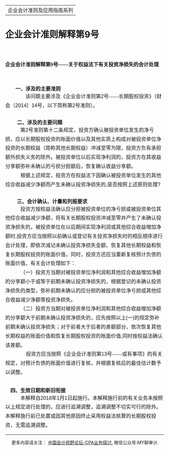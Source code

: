 ﻿<!DOCTYPE HTML PUBLIC "-//W3C//DTD HTML 4.0 Transitional//EN">
<HTML xmlns:o = "urn:schemas-microsoft-com:office:office"><HEAD><TITLE>企业会计准则解释第9</TITLE>
<META content="text/html; charset=gb2312" http-equiv=Content-Type>
<META name=GENERATOR content="MSHTML 11.00.10570.1001"><LINK rel=stylesheet 
href="_template.css"></HEAD>
<BODY>
<DIV id=nsbanner>
<DIV id=bannerrow1>
<TABLE class=bannerparthead>
  <TBODY>
  <TR id=hdr>
    <TD class=runninghead noWrap>企业会计准则及应用指南系列</TD></TR></TBODY></TABLE></DIV>
<DIV id=titlerow>
<H1 class=dtH1>企业会计准则解释第9号</H1></DIV></DIV>
<DIV id=nstext><BR>
<H1 style="MARGIN: 17pt 0cm 16.5pt"><A name=_Toc72425636></A><A 
name=_Toc11952177><SPAN style="mso-bookmark: _Toc72425636"><SPAN 
style="FONT-SIZE: 12pt; FONT-FAMILY: 宋体; LINE-HEIGHT: 240%; mso-ascii-font-family: Calibri; mso-ascii-theme-font: minor-latin; mso-fareast-theme-font: minor-fareast; mso-hansi-font-family: Calibri; mso-hansi-theme-font: minor-latin">企业会计准则解释第</SPAN></SPAN></A><SPAN 
style="mso-bookmark: _Toc11952177"><SPAN 
style="mso-bookmark: _Toc72425636"><SPAN lang=EN-US 
style="FONT-SIZE: 12pt; LINE-HEIGHT: 240%"><FONT 
face=Calibri>9</FONT></SPAN></SPAN></SPAN><SPAN 
style="mso-bookmark: _Toc11952177"><SPAN 
style="mso-bookmark: _Toc72425636"><SPAN 
style="FONT-SIZE: 12pt; FONT-FAMILY: 宋体; LINE-HEIGHT: 240%; mso-ascii-font-family: Calibri; mso-ascii-theme-font: minor-latin; mso-fareast-theme-font: minor-fareast; mso-hansi-font-family: Calibri; mso-hansi-theme-font: minor-latin">号——关于权益法下有关投资净损失的会计处理</SPAN></SPAN></SPAN><SPAN 
style="mso-bookmark: _Toc72425636"></SPAN><SPAN 
style="mso-bookmark: _Toc11952177"></SPAN><SPAN lang=EN-US 
style="FONT-SIZE: 12pt; LINE-HEIGHT: 240%"><o:p></o:p></SPAN></H1>
<P class=MsoNormal style="MARGIN: 0cm 0cm 0pt"><SPAN lang=EN-US 
style="FONT-SIZE: 14pt; FONT-FAMILY: 仿宋"><o:p>&nbsp;</o:p></SPAN></P>
<P class=MsoNormal 
style="MARGIN: 0cm 0cm 0pt; TEXT-INDENT: 24.1pt; mso-char-indent-count: 2.0"><B 
style="mso-bidi-font-weight: normal"><SPAN 
style="FONT-SIZE: 12pt; FONT-FAMILY: 宋体; mso-ascii-theme-font: major-fareast; mso-fareast-theme-font: major-fareast; mso-hansi-theme-font: major-fareast; mso-bidi-font-size: 14.0pt">一、涉及的主要准则<SPAN 
lang=EN-US><o:p></o:p></SPAN></SPAN></B></P>
<P class=MsoNormal 
style="TEXT-ALIGN: left; MARGIN: 0cm 0cm 0pt; LINE-HEIGHT: 180%; TEXT-INDENT: 36pt; mso-char-indent-count: 3.0; mso-pagination: widow-orphan" 
align=left><SPAN lang=EN-US 
style="FONT-SIZE: 12pt; FONT-FAMILY: 仿宋; LINE-HEIGHT: 180%; mso-bidi-font-size: 14.0pt"><SPAN 
style="mso-spacerun: yes">&nbsp;&nbsp;&nbsp; </SPAN></SPAN><SPAN 
style="FONT-SIZE: 12pt; FONT-FAMILY: 宋体; LINE-HEIGHT: 180%; mso-ascii-font-family: Arial; mso-hansi-font-family: Arial; mso-bidi-font-family: Arial; mso-font-kerning: 0pt">该问题主要涉及《企业会计准则第</SPAN><SPAN 
lang=EN-US 
style='FONT-SIZE: 12pt; FONT-FAMILY: "Arial",sans-serif; LINE-HEIGHT: 180%; mso-font-kerning: 0pt; mso-fareast-font-family: 宋体'>2</SPAN><SPAN 
style="FONT-SIZE: 12pt; FONT-FAMILY: 宋体; LINE-HEIGHT: 180%; mso-ascii-font-family: Arial; mso-hansi-font-family: Arial; mso-bidi-font-family: Arial; mso-font-kerning: 0pt">号——长期股权投资》（财会〔</SPAN><SPAN 
lang=EN-US 
style='FONT-SIZE: 12pt; FONT-FAMILY: "Arial",sans-serif; LINE-HEIGHT: 180%; mso-font-kerning: 0pt; mso-fareast-font-family: 宋体'>2014</SPAN><SPAN 
style="FONT-SIZE: 12pt; FONT-FAMILY: 宋体; LINE-HEIGHT: 180%; mso-ascii-font-family: Arial; mso-hansi-font-family: Arial; mso-bidi-font-family: Arial; mso-font-kerning: 0pt">〕</SPAN><SPAN 
lang=EN-US 
style='FONT-SIZE: 12pt; FONT-FAMILY: "Arial",sans-serif; LINE-HEIGHT: 180%; mso-font-kerning: 0pt; mso-fareast-font-family: 宋体'>14</SPAN><SPAN 
style="FONT-SIZE: 12pt; FONT-FAMILY: 宋体; LINE-HEIGHT: 180%; mso-ascii-font-family: Arial; mso-hansi-font-family: Arial; mso-bidi-font-family: Arial; mso-font-kerning: 0pt">号，以下简称第</SPAN><SPAN 
lang=EN-US 
style='FONT-SIZE: 12pt; FONT-FAMILY: "Arial",sans-serif; LINE-HEIGHT: 180%; mso-font-kerning: 0pt; mso-fareast-font-family: 宋体'>2</SPAN><SPAN 
style="FONT-SIZE: 12pt; FONT-FAMILY: 宋体; LINE-HEIGHT: 180%; mso-ascii-font-family: Arial; mso-hansi-font-family: Arial; mso-bidi-font-family: Arial; mso-font-kerning: 0pt">号准则）。</SPAN></P>
<P class=MsoNormal 
style="TEXT-ALIGN: left; MARGIN: 0cm 0cm 0pt; LINE-HEIGHT: 180%; TEXT-INDENT: 36pt; mso-char-indent-count: 3.0; mso-pagination: widow-orphan" 
align=left><SPAN 
style="FONT-SIZE: 12pt; FONT-FAMILY: 宋体; LINE-HEIGHT: 180%; mso-ascii-font-family: Arial; mso-hansi-font-family: Arial; mso-bidi-font-family: Arial; mso-font-kerning: 0pt"></SPAN><SPAN 
lang=EN-US 
style="FONT-SIZE: 12pt; FONT-FAMILY: 仿宋; LINE-HEIGHT: 180%; mso-bidi-font-size: 14.0pt"><o:p></o:p></SPAN>&nbsp;</P>
<P class=MsoNormal style="MARGIN: 0cm 0cm 0pt; TEXT-INDENT: 28.15pt"><B 
style="mso-bidi-font-weight: normal"><SPAN 
style="FONT-SIZE: 12pt; FONT-FAMILY: 宋体; mso-ascii-theme-font: major-fareast; mso-fareast-theme-font: major-fareast; mso-hansi-theme-font: major-fareast; mso-bidi-font-size: 14.0pt">二、涉及的主要问题<SPAN 
lang=EN-US><o:p></o:p></SPAN></SPAN></B></P>
<P class=MsoNormal 
style="TEXT-ALIGN: left; MARGIN: 0cm 0cm 0pt; LINE-HEIGHT: 180%; TEXT-INDENT: 36pt; mso-char-indent-count: 3.0; mso-pagination: widow-orphan" 
align=left><SPAN 
style="FONT-SIZE: 12pt; FONT-FAMILY: 宋体; LINE-HEIGHT: 180%; mso-ascii-font-family: Arial; mso-hansi-font-family: Arial; mso-bidi-font-family: Arial; mso-font-kerning: 0pt">第</SPAN><SPAN 
lang=EN-US 
style='FONT-SIZE: 12pt; FONT-FAMILY: "Arial",sans-serif; LINE-HEIGHT: 180%; mso-font-kerning: 0pt; mso-fareast-font-family: 宋体'>2</SPAN><SPAN 
style="FONT-SIZE: 12pt; FONT-FAMILY: 宋体; LINE-HEIGHT: 180%; mso-ascii-font-family: Arial; mso-hansi-font-family: Arial; mso-bidi-font-family: Arial; mso-font-kerning: 0pt">号准则第十二条规定，投资方确认被投资单位发生的净亏损，应以长期股权投资的账面价值以及其他实质上构成对被投资单位净投资的长期权益（简称其他长期权益）冲减至零为限，投资方负有承担额外损失义务的除外。被投资单位以后实现净利润的，投资方在其收益分享额弥补未确认的亏损分担额后，恢复确认收益分享额。</SPAN><SPAN 
lang=EN-US 
style='FONT-SIZE: 12pt; FONT-FAMILY: "Arial",sans-serif; LINE-HEIGHT: 180%; mso-font-kerning: 0pt; mso-fareast-font-family: 宋体'><o:p></o:p></SPAN></P>
<P class=MsoNormal 
style="TEXT-ALIGN: left; MARGIN: 0cm 0cm 0pt; LINE-HEIGHT: 180%; TEXT-INDENT: 36pt; mso-char-indent-count: 3.0; mso-pagination: widow-orphan" 
align=left><SPAN 
style="FONT-SIZE: 12pt; FONT-FAMILY: 宋体; LINE-HEIGHT: 180%; mso-ascii-font-family: Arial; mso-hansi-font-family: Arial; mso-bidi-font-family: Arial; mso-font-kerning: 0pt">根据上述规定，投资方在权益法下因确认被投资单位发生的其他综合收益减少净额而产生未确认投资净损失的</SPAN><SPAN 
lang=EN-US 
style='FONT-SIZE: 12pt; FONT-FAMILY: "Arial",sans-serif; LINE-HEIGHT: 180%; mso-font-kerning: 0pt; mso-fareast-font-family: 宋体'>,</SPAN><SPAN 
style="FONT-SIZE: 12pt; FONT-FAMILY: 宋体; LINE-HEIGHT: 180%; mso-ascii-font-family: Arial; mso-hansi-font-family: Arial; mso-bidi-font-family: Arial; mso-font-kerning: 0pt">是否按照上述原则处理</SPAN><SPAN 
lang=EN-US 
style='FONT-SIZE: 12pt; FONT-FAMILY: "Arial",sans-serif; LINE-HEIGHT: 180%; mso-font-kerning: 0pt; mso-fareast-font-family: 宋体'>?</SPAN></P>
<P class=MsoNormal 
style="TEXT-ALIGN: left; MARGIN: 0cm 0cm 0pt; LINE-HEIGHT: 180%; TEXT-INDENT: 36pt; mso-char-indent-count: 3.0; mso-pagination: widow-orphan" 
align=left><SPAN lang=EN-US 
style='FONT-SIZE: 12pt; FONT-FAMILY: "Arial",sans-serif; LINE-HEIGHT: 180%; mso-font-kerning: 0pt; mso-fareast-font-family: 宋体'><o:p></o:p></SPAN>&nbsp;</P>
<P class=MsoNormal style="MARGIN: 0cm 0cm 0pt 27.75pt"><B 
style="mso-bidi-font-weight: normal"><SPAN 
style="FONT-SIZE: 12pt; FONT-FAMILY: 宋体; mso-ascii-theme-font: major-fareast; mso-fareast-theme-font: major-fareast; mso-hansi-theme-font: major-fareast; mso-bidi-font-size: 14.0pt">三、会计确认、计量和列报要求</SPAN></B><SPAN 
lang=EN-US 
style="FONT-SIZE: 12pt; FONT-FAMILY: 仿宋; mso-bidi-font-size: 14.0pt"><o:p></o:p></SPAN></P>
<P class=MsoNormal 
style="TEXT-ALIGN: left; MARGIN: 0cm 0cm 0pt; LINE-HEIGHT: 180%; TEXT-INDENT: 36pt; mso-char-indent-count: 3.0; mso-pagination: widow-orphan" 
align=left><SPAN 
style="FONT-SIZE: 12pt; FONT-FAMILY: 宋体; LINE-HEIGHT: 180%; mso-ascii-font-family: Arial; mso-hansi-font-family: Arial; mso-bidi-font-family: Arial; mso-font-kerning: 0pt">投资方按权益法确认应分担被投资单位的净亏损或被投资单位其他综合收益减少净额，将有关长期股权投资冲减至零并产生了未确认投资净损失的，被投资单位在以后期间实现净利润或其他综合收益增加净额时</SPAN><SPAN 
lang=EN-US 
style='FONT-SIZE: 12pt; FONT-FAMILY: "Arial",sans-serif; LINE-HEIGHT: 180%; mso-font-kerning: 0pt; mso-fareast-font-family: 宋体'>,</SPAN><SPAN 
style="FONT-SIZE: 12pt; FONT-FAMILY: 宋体; LINE-HEIGHT: 180%; mso-ascii-font-family: Arial; mso-hansi-font-family: Arial; mso-bidi-font-family: Arial; mso-font-kerning: 0pt">投资方应当按照以前确认或登记有关投资净损失时的相反顺序进行会计处理，即依次减记未确认投资净损失金额、恢复其他长期权益和恢复长期股权投资的账面价值，同时，投资方还应当重新复核预计负债的账面价值，有关会计处理如下：</SPAN><SPAN 
lang=EN-US 
style='FONT-SIZE: 12pt; FONT-FAMILY: "Arial",sans-serif; LINE-HEIGHT: 180%; mso-font-kerning: 0pt; mso-fareast-font-family: 宋体'><o:p></o:p></SPAN></P>
<P class=MsoNormal 
style="TEXT-ALIGN: left; MARGIN: 0cm 0cm 0pt; LINE-HEIGHT: 180%; TEXT-INDENT: 36pt; mso-char-indent-count: 3.0; mso-pagination: widow-orphan" 
align=left><SPAN 
style="FONT-SIZE: 12pt; FONT-FAMILY: 宋体; LINE-HEIGHT: 180%; mso-ascii-font-family: Arial; mso-hansi-font-family: Arial; mso-bidi-font-family: Arial; mso-font-kerning: 0pt">（一）投资方当期对被投资单位净利润和其他综合收益增加净额的分享额小于或等于前期未确认投资净损失的，根据登记的未确认投资净损失的类型，弥补前期未确认的应分担的被投资单位净亏损或其他综合收益减少净额等投资净损失。</SPAN><SPAN 
lang=EN-US 
style='FONT-SIZE: 12pt; FONT-FAMILY: "Arial",sans-serif; LINE-HEIGHT: 180%; mso-font-kerning: 0pt; mso-fareast-font-family: 宋体'><o:p></o:p></SPAN></P>
<P class=MsoNormal 
style="TEXT-ALIGN: left; MARGIN: 0cm 0cm 0pt; LINE-HEIGHT: 180%; TEXT-INDENT: 36pt; mso-char-indent-count: 3.0; mso-pagination: widow-orphan" 
align=left><SPAN 
style="FONT-SIZE: 12pt; FONT-FAMILY: 宋体; LINE-HEIGHT: 180%; mso-ascii-font-family: Arial; mso-hansi-font-family: Arial; mso-bidi-font-family: Arial; mso-font-kerning: 0pt">（二）投资方当期对被投资单位净利润和其他综合收益增加净额的分享额大于前期未确认投资净损失的，应先按照以上</SPAN><SPAN 
lang=EN-US 
style='FONT-SIZE: 12pt; FONT-FAMILY: "Arial",sans-serif; LINE-HEIGHT: 180%; mso-font-kerning: 0pt; mso-fareast-font-family: 宋体'>(</SPAN><SPAN 
style="FONT-SIZE: 12pt; FONT-FAMILY: 宋体; LINE-HEIGHT: 180%; mso-ascii-font-family: Arial; mso-hansi-font-family: Arial; mso-bidi-font-family: Arial; mso-font-kerning: 0pt">一</SPAN><SPAN 
lang=EN-US 
style='FONT-SIZE: 12pt; FONT-FAMILY: "Arial",sans-serif; LINE-HEIGHT: 180%; mso-font-kerning: 0pt; mso-fareast-font-family: 宋体'>)</SPAN><SPAN 
style="FONT-SIZE: 12pt; FONT-FAMILY: 宋体; LINE-HEIGHT: 180%; mso-ascii-font-family: Arial; mso-hansi-font-family: Arial; mso-bidi-font-family: Arial; mso-font-kerning: 0pt">的规定弥补前期未确认投资净损失；对于前者大于后者的差额部分，依次恢复其他长期权益的账面价值和恢复长期股权投资的账面价值</SPAN><SPAN 
lang=EN-US 
style='FONT-SIZE: 12pt; FONT-FAMILY: "Arial",sans-serif; LINE-HEIGHT: 180%; mso-font-kerning: 0pt; mso-fareast-font-family: 宋体'>,</SPAN><SPAN 
style="FONT-SIZE: 12pt; FONT-FAMILY: 宋体; LINE-HEIGHT: 180%; mso-ascii-font-family: Arial; mso-hansi-font-family: Arial; mso-bidi-font-family: Arial; mso-font-kerning: 0pt">同时按权益法确认该差额。</SPAN><SPAN 
lang=EN-US 
style='FONT-SIZE: 12pt; FONT-FAMILY: "Arial",sans-serif; LINE-HEIGHT: 180%; mso-font-kerning: 0pt; mso-fareast-font-family: 宋体'><o:p></o:p></SPAN></P>
<P class=MsoNormal 
style="TEXT-ALIGN: left; MARGIN: 0cm 0cm 0pt; LINE-HEIGHT: 180%; TEXT-INDENT: 36pt; mso-char-indent-count: 3.0; mso-pagination: widow-orphan" 
align=left><SPAN lang=EN-US 
style='FONT-SIZE: 12pt; FONT-FAMILY: "Arial",sans-serif; LINE-HEIGHT: 180%; mso-font-kerning: 0pt; mso-fareast-font-family: 宋体'><SPAN 
style="mso-spacerun: yes">&nbsp;&nbsp;&nbsp; </SPAN></SPAN><SPAN 
style="FONT-SIZE: 12pt; FONT-FAMILY: 宋体; LINE-HEIGHT: 180%; mso-ascii-font-family: Arial; mso-hansi-font-family: Arial; mso-bidi-font-family: Arial; mso-font-kerning: 0pt">投资方应当按照《企业会计准则第</SPAN><SPAN 
lang=EN-US 
style='FONT-SIZE: 12pt; FONT-FAMILY: "Arial",sans-serif; LINE-HEIGHT: 180%; mso-font-kerning: 0pt; mso-fareast-font-family: 宋体'>13</SPAN><SPAN 
style="FONT-SIZE: 12pt; FONT-FAMILY: 宋体; LINE-HEIGHT: 180%; mso-ascii-font-family: Arial; mso-hansi-font-family: Arial; mso-bidi-font-family: Arial; mso-font-kerning: 0pt">号——或有事项》的有关规定，对预计负债的账面价值进行复核，并根据复核后的最佳估计数予以调整。</SPAN><B 
style="mso-bidi-font-weight: normal"><SPAN lang=EN-US 
style="FONT-SIZE: 12pt; FONT-FAMILY: 宋体; LINE-HEIGHT: 180%; mso-ascii-theme-font: major-fareast; mso-fareast-theme-font: major-fareast; mso-hansi-theme-font: major-fareast; mso-bidi-font-size: 14.0pt"><SPAN 
style="mso-spacerun: yes">&nbsp;&nbsp;</SPAN></SPAN></B></P>
<P class=MsoNormal 
style="TEXT-ALIGN: left; MARGIN: 0cm 0cm 0pt; LINE-HEIGHT: 180%; TEXT-INDENT: 36pt; mso-char-indent-count: 3.0; mso-pagination: widow-orphan" 
align=left><B style="mso-bidi-font-weight: normal"><SPAN lang=EN-US 
style="FONT-SIZE: 12pt; FONT-FAMILY: 宋体; LINE-HEIGHT: 180%; mso-ascii-theme-font: major-fareast; mso-fareast-theme-font: major-fareast; mso-hansi-theme-font: major-fareast; mso-bidi-font-size: 14.0pt"><SPAN 
style="mso-spacerun: yes">&nbsp;&nbsp; </SPAN><o:p></o:p></SPAN></B></P>
<P class=MsoNormal style="MARGIN: 0cm 0cm 0pt"><B 
style="mso-bidi-font-weight: normal"><SPAN lang=EN-US 
style="FONT-SIZE: 12pt; FONT-FAMILY: 宋体; mso-ascii-theme-font: major-fareast; mso-fareast-theme-font: major-fareast; mso-hansi-theme-font: major-fareast; mso-bidi-font-size: 14.0pt"><SPAN 
style="mso-spacerun: yes">&nbsp;&nbsp;&nbsp; </SPAN></SPAN></B><B 
style="mso-bidi-font-weight: normal"><SPAN 
style="FONT-SIZE: 12pt; FONT-FAMILY: 宋体; mso-ascii-theme-font: major-fareast; mso-fareast-theme-font: major-fareast; mso-hansi-theme-font: major-fareast; mso-bidi-font-size: 14.0pt">四、生效日期和新旧衔接<SPAN 
lang=EN-US><o:p></o:p></SPAN></SPAN></B></P>
<P class=MsoNormal 
style="TEXT-ALIGN: left; MARGIN: 0cm 0cm 0pt; LINE-HEIGHT: 180%; TEXT-INDENT: 36pt; mso-char-indent-count: 3.0; mso-pagination: widow-orphan" 
align=left><SPAN 
style="FONT-SIZE: 12pt; FONT-FAMILY: 宋体; LINE-HEIGHT: 180%; mso-ascii-font-family: Arial; mso-hansi-font-family: Arial; mso-bidi-font-family: Arial; mso-font-kerning: 0pt">本解释自</SPAN><SPAN 
lang=EN-US 
style='FONT-SIZE: 12pt; FONT-FAMILY: "Arial",sans-serif; LINE-HEIGHT: 180%; mso-font-kerning: 0pt; mso-fareast-font-family: 宋体'>2018</SPAN><SPAN 
style="FONT-SIZE: 12pt; FONT-FAMILY: 宋体; LINE-HEIGHT: 180%; mso-ascii-font-family: Arial; mso-hansi-font-family: Arial; mso-bidi-font-family: Arial; mso-font-kerning: 0pt">年</SPAN><SPAN 
lang=EN-US 
style='FONT-SIZE: 12pt; FONT-FAMILY: "Arial",sans-serif; LINE-HEIGHT: 180%; mso-font-kerning: 0pt; mso-fareast-font-family: 宋体'>1</SPAN><SPAN 
style="FONT-SIZE: 12pt; FONT-FAMILY: 宋体; LINE-HEIGHT: 180%; mso-ascii-font-family: Arial; mso-hansi-font-family: Arial; mso-bidi-font-family: Arial; mso-font-kerning: 0pt">月</SPAN><SPAN 
lang=EN-US 
style='FONT-SIZE: 12pt; FONT-FAMILY: "Arial",sans-serif; LINE-HEIGHT: 180%; mso-font-kerning: 0pt; mso-fareast-font-family: 宋体'>1</SPAN><SPAN 
style="FONT-SIZE: 12pt; FONT-FAMILY: 宋体; LINE-HEIGHT: 180%; mso-ascii-font-family: Arial; mso-hansi-font-family: Arial; mso-bidi-font-family: Arial; mso-font-kerning: 0pt">日起施行。本解释施行前的有关业务未按照以上规定进行处理的，应进行追溯调整，追溯调整不切实可行的除外。本解释施行前已处置或因其他原因终止采用权益法核算的长期股权投资，无需追溯调整。</SPAN><SPAN 
lang=EN-US 
style='FONT-SIZE: 12pt; FONT-FAMILY: "Arial",sans-serif; LINE-HEIGHT: 180%; mso-font-kerning: 0pt; mso-fareast-font-family: 宋体'><o:p></o:p></SPAN></P>
<P>
<HR>

<P></P></DIV>
<DIV class=footer>
<P>&nbsp;&nbsp;&nbsp;&nbsp;&nbsp;更多内容请关注： <A 
href="https://bbs.esnai.com/thread-5354530-1-3.html" 
target=_blank>中国会计视野论坛-CPA业务探讨.</A> 微信公众号:MY聊审计.</P></DIV></BODY></HTML>
